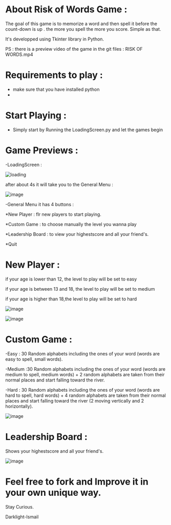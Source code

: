 # About Risk of Words Game :

The goal of this game is to memorize a word and then spell it before the count-down is up . the more you spell the more you score. Simple as that.

It's developped using Tkinter library in Python.

PS : there is a preview video of the game in the git files : RISK OF WORDS.mp4

# Requirements to play :
- make sure that you have installed python
- 
# Start Playing :
- Simply start by Running the LoadingScreen.py and let the games begin
# Game Previews :
-LoadingScreen :

![loading](https://user-images.githubusercontent.com/47457939/147987661-699aa639-d7f9-4975-bbf7-96d8160df939.gif)


after about 4s it will take you to the General Menu :


![image](https://user-images.githubusercontent.com/47457939/147987839-7d6fd1b8-5211-4b34-a4c3-4f57e94c686f.png)


-General Menu 
 it has 4 buttons :
 
*New Player : flr new players to start playing.

*Custom Game : to choose manually the level you wanna play

*Leadership Board : to view your highestscore and all your friend's.

*Quit 

# New Player :

if your age is lower than 12, the level to play will be set to easy

if your age is between 13 and 18, the level to play will be set to medium

if your age is higher than 18,the level to play will be set to hard
             
             
![image](https://user-images.githubusercontent.com/47457939/147988071-b40432ee-4e81-4fd9-ae29-4d5ba1dcaf48.png)


![image](https://user-images.githubusercontent.com/47457939/147989051-dd91b36c-67b3-4549-9ea5-d6891329ec48.png)


# Custom Game :
-Easy : 30 Random alphabets including the ones of your word (words are easy to spell, small words).

-Medium :30 Random alphabets including the ones of your word (words are medium to spell, medium words) + 2 random alphabets are taken from their normal places and start falling toward the river.

-Hard :  30 Random alphabets including the ones of your word (words are hard to spell, hard words) + 4 random alphabets are taken from their normal places and start falling toward the river (2 moving vertically and 2 horizontally).
    
    
  ![image](https://user-images.githubusercontent.com/47457939/147989074-8cc65049-53e1-49dd-afc2-9704028521c4.png)

# Leadership Board :

  Shows your highestscore and all your friend's.
     
     
![image](https://user-images.githubusercontent.com/47457939/147991844-d27377fa-6ac7-4ae5-a954-dbbf657bf29b.png)

# Feel free to fork and Improve it in your own unique way.

Stay Curious.

Darklight-Ismail
  

